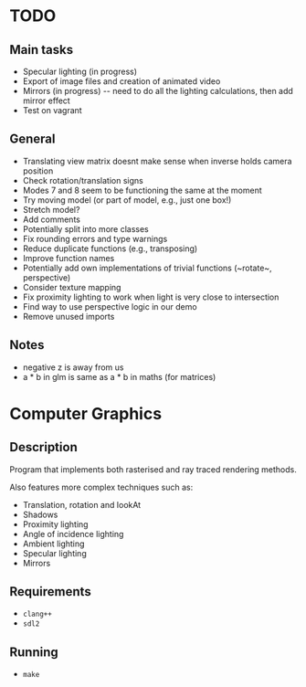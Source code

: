 # TODO
## Main tasks
- Specular lighting (in progress)
- Export of image files and creation of animated video
- Mirrors (in progress) -- need to do all the lighting calculations, then add mirror effect
- Test on vagrant
## General
- Translating view matrix doesnt make sense when inverse holds camera position
- Check rotation/translation signs
- Modes 7 and 8 seem to be functioning the same at the moment
- Try moving model (or part of model, e.g., just one box!)
- Stretch model?
- Add comments
- Potentially split into more classes
- Fix rounding errors and type warnings
- Reduce duplicate functions (e.g., transposing)
- Improve function names
- Potentially add own implementations of trivial functions (~rotate~, perspective)
- Consider texture mapping
- Fix proximity lighting to work when light is very close to intersection
- Find way to use perspective logic in our demo
- Remove unused imports

## Notes
- negative z is away from us
- a * b in glm is same as a * b in maths (for matrices)

# Computer Graphics
## Description
Program that implements both rasterised and ray traced rendering methods.

Also features more complex techniques such as:
- Translation, rotation and lookAt
- Shadows 
- Proximity lighting 
- Angle of incidence lighting 
- Ambient lighting 
- Specular lighting 
- Mirrors

## Requirements
- `clang++`
- `sdl2`

## Running
- `make`
